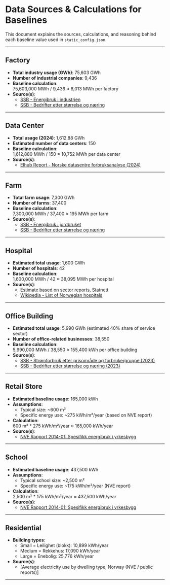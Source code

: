 # Data Sources & Calculations for Baselines

This document explains the sources, calculations, and reasoning behind each baseline value used in `static_config.json`.

---

## Factory

- **Total industry usage (GWh)**: 75,603 GWh
- **Number of industrial companies**: 9,436
- **Baseline calculation**:  
  75,603,000 MWh / 9,436 ≈ 8,013 MWh per factory
- **Source(s)**:  
  - [SSB - Energibruk i industrien](https://www.ssb.no/energi-og-industri/energi/statistikk/energibruk-i-industrien)  
  - [SSB - Bedrifter etter størrelse og næring](https://www.ssb.no/virksomheter-foretak-og-regnskap/virksomheter-og-foretak/statistikk/virksomheter)

---

## Data Center

- **Total usage (2024)**: 1,612.88 GWh
- **Estimated number of data centers**: 150
- **Baseline calculation**:  
  1,612,880 MWh / 150 ≈ 10,752 MWh per data center
- **Source(s)**:  
  - [Elhub Report - Norske datasentre forbruksanalyse (2024)](file-6PvHdZ6YvUyjfTSCgKRMj9)

---

## Farm

- **Total farm usage**: 7,300 GWh
- **Number of farms**: 37,400
- **Baseline calculation**:  
  7,300,000 MWh / 37,400 ≈ 195 MWh per farm
- **Source(s)**:  
  - [SSB - Energibruk i jordbruket](https://www.ssb.no/jord-skog-jakt-og-fiskeri/jordbruk/artikler/jordbruk-og-miljo-energibruk-i-jordbruket)
  - [SSB - Bedrifter etter størrelse og næring](https://www.ssb.no/virksomheter-foretak-og-regnskap/virksomheter-og-foretak/statistikk/virksomheter)

---

## Hospital

- **Estimated total usage**: 1,600 GWh
- **Number of hospitals**: 42
- **Baseline calculation**:  
  1,600,000 MWh / 42 ≈ 38,095 MWh per hospital
- **Source(s)**:  
  - [Estimate based on sector reports, Statnett](https://www.statnett.no)
  - [Wikipedia - List of Norwegian hospitals](https://no.wikipedia.org/wiki/Liste_over_norske_sykehus)

---

## Office Building

- **Estimated total usage**: 5,990 GWh (estimated 40% share of service sector)
- **Number of office-related businesses**: 38,550
- **Baseline calculation**:  
  5,990,000 MWh / 38,550 ≈ 155,400 kWh per office building
- **Source(s)**:  
  - [SSB - Strømforbruk etter prisområde og forbrukergruppe (2023)](https://www.ssb.no/energi-og-industri/energi/statistikk/elektrisitet)
  - [SSB - Bedrifter etter størrelse og næring (2023)](https://www.ssb.no/virksomheter-foretak-og-regnskap/virksomheter-og-foretak/statistikk/virksomheter)

---

## Retail Store

- **Estimated baseline usage**: 165,000 kWh
- **Assumptions**:
  - Typical size: ~600 m²
  - Specific energy use: ~275 kWh/m²/year (based on NVE report)
- **Calculation**:  
  600 m² * 275 kWh/m²/year ≈ 165,000 kWh/year
- **Source(s)**:  
  - [NVE Rapport 2014-01: Spesifikk energibruk i yrkesbygg](https://publikasjoner.nve.no/rapport/2014/rapport2014_01.pdf)

---

## School

- **Estimated baseline usage**: 437,500 kWh
- **Assumptions**:
  - Typical school size: ~2,500 m²
  - Specific energy use: ~175 kWh/m²/year (NVE report)
- **Calculation**:  
  2,500 m² * 175 kWh/m²/year ≈ 437,500 kWh/year
- **Source(s)**:  
  - [NVE Rapport 2014-01: Spesifikk energibruk i yrkesbygg](https://publikasjoner.nve.no/rapport/2014/rapport2014_01.pdf)

---

## Residential

- **Building types**:
  - Small = Leilighet (blokk): 10,899 kWh/year
  - Medium = Rekkehus: 17,090 kWh/year
  - Large = Enebolig: 25,776 kWh/year
- **Source(s)**:  
  - [Average electricity use by dwelling type, Norway (NVE / public reports)]

---